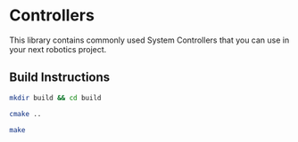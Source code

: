 # Controllers

This library contains commonly used System Controllers that you can use in your next robotics project.

## Build Instructions

```sh
mkdir build && cd build
```

```sh
cmake ..
```

```sh
make
```
